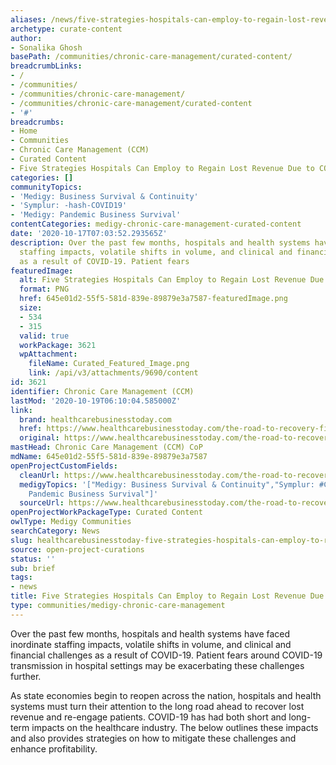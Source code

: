 ```yaml
---
aliases: /news/five-strategies-hospitals-can-employ-to-regain-lost-revenue-due-to-covid-19
archetype: curate-content
author:
- Sonalika Ghosh
basePath: /communities/chronic-care-management/curated-content/
breadcrumbLinks:
- /
- /communities/
- /communities/chronic-care-management/
- /communities/chronic-care-management/curated-content
- '#'
breadcrumbs:
- Home
- Communities
- Chronic Care Management (CCM)
- Curated Content
- Five Strategies Hospitals Can Employ to Regain Lost Revenue Due to COVID-19
categories: []
communityTopics:
- 'Medigy: Business Survival & Continuity'
- 'Symplur: -hash-COVID19'
- 'Medigy: Pandemic Business Survival'
contentCategories: medigy-chronic-care-management-curated-content
date: '2020-10-17T07:03:52.293565Z'
description: Over the past few months, hospitals and health systems have faced inordinate
  staffing impacts, volatile shifts in volume, and clinical and financial challenges
  as a result of COVID-19. Patient fears
featuredImage:
  alt: Five Strategies Hospitals Can Employ to Regain Lost Revenue Due to COVID-19
  format: PNG
  href: 645e01d2-55f5-581d-839e-89879e3a7587-featuredImage.png
  size:
  - 534
  - 315
  valid: true
  workPackage: 3621
  wpAttachment:
    fileName: Curated_Featured_Image.png
    link: /api/v3/attachments/9690/content
id: 3621
identifier: Chronic Care Management (CCM)
lastMod: '2020-10-19T06:10:04.585000Z'
link:
  brand: healthcarebusinesstoday.com
  href: https://www.healthcarebusinesstoday.com/the-road-to-recovery-five-strategies-hospitals-can-employ-to-regain-lost-revenue-due-to-covid-19/
  original: https://www.healthcarebusinesstoday.com/the-road-to-recovery-five-strategies-hospitals-can-employ-to-regain-lost-revenue-due-to-covid-19/
mastHead: Chronic Care Management (CCM) CoP
mdName: 645e01d2-55f5-581d-839e-89879e3a7587
openProjectCustomFields:
  cleanUrl: https://www.healthcarebusinesstoday.com/the-road-to-recovery-five-strategies-hospitals-can-employ-to-regain-lost-revenue-due-to-covid-19/
  medigyTopics: '["Medigy: Business Survival & Continuity","Symplur: #COVID19","Medigy:
    Pandemic Business Survival"]'
  sourceUrl: https://www.healthcarebusinesstoday.com/the-road-to-recovery-five-strategies-hospitals-can-employ-to-regain-lost-revenue-due-to-covid-19/
openProjectWorkPackageType: Curated Content
owlType: Medigy Communities
searchCategory: News
slug: healthcarebusinesstoday-five-strategies-hospitals-can-employ-to-regain-lost-revenue-due-to-covid-19
source: open-project-curations
status: ''
sub: brief
tags:
- news
title: Five Strategies Hospitals Can Employ to Regain Lost Revenue Due to COVID-19
type: communities/medigy-chronic-care-management
---
```


<p>Over the past few months, hospitals and health systems have faced inordinate staffing impacts, volatile shifts in volume, and clinical and financial challenges as a result of COVID-19. Patient fears around COVID-19 transmission in hospital settings may be exacerbating these challenges further.</p><p>As state economies begin to reopen across the nation, hospitals and health systems must turn their attention to the long road ahead to recover lost revenue and re-engage patients. COVID-19 has had both short and long-term impacts on the healthcare industry. The below outlines these impacts and also provides strategies on how to mitigate these challenges and enhance profitability.&nbsp;</p>